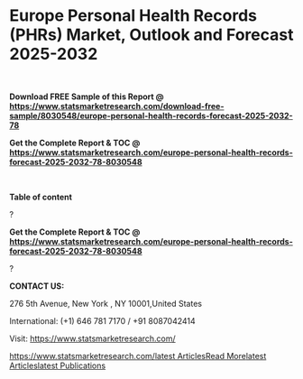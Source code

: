 <h1>Europe Personal Health Records (PHRs) Market, Outlook and Forecast 2025-2032</h1><br/><p><strong>Download FREE Sample of this Report @ <a href="https://www.statsmarketresearch.com/download-free-sample/8030548/europe-personal-health-records-forecast-2025-2032-78">https://www.statsmarketresearch.com/download-free-sample/8030548/europe-personal-health-records-forecast-2025-2032-78</a></strong></p>
 
 
 
 <div><b>Get the Complete Report & TOC @ <a href="https://www.statsmarketresearch.com/europe-personal-health-records-forecast-2025-2032-78-8030548">https://www.statsmarketresearch.com/europe-personal-health-records-forecast-2025-2032-78-8030548</a></b></div>
 
 
 
 <p><br />
 
 <b>Table of content</b></p>
 
 
 
 <p>? </p>
 
 
 
 <div><b>Get the Complete Report & TOC @ <a href="https://www.statsmarketresearch.com/europe-personal-health-records-forecast-2025-2032-78-8030548">https://www.statsmarketresearch.com/europe-personal-health-records-forecast-2025-2032-78-8030548</a></b></div>
 
 
 
 <p>? </p>
 
 
 
 <p><b>CONTACT US:</b><br />
 
 276 5th Avenue, New York , NY 10001,United States<br />
 
 International: (+1) 646 781 7170 / +91 8087042414<br />
 
 Visit: <a href="https://www.statsmarketresearch.com/">https://www.statsmarketresearch.com/</a><br />
 
 <a href="https://gyeongbokgung.com">https://www.statsmarketresearch.com/</a><a href="https://hallyeomaritime.com">latest Articles</a><a href="https://jingwansa.com">Read More</a><a href="https://nguoiviet.jp/">latest Articles</a><a href="https://www.intelmarketresearch.com/">latest Publications</a></p>